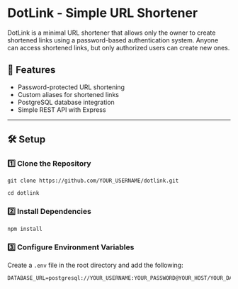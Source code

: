 # DotLink - Simple URL Shortener  

DotLink is a minimal URL shortener that allows only the owner to create shortened links using a password-based authentication system. Anyone can access shortened links, but only authorized users can create new ones.  

## 🚀 Features  
- Password-protected URL shortening  
- Custom aliases for shortened links  
- PostgreSQL database integration  
- Simple REST API with Express  

---

## 🛠️ Setup  

### 1️⃣ Clone the Repository  
```git clone https://github.com/YOUR_USERNAME/dotlink.git```

```cd dotlink```

### 2️⃣ Install Dependencies  
`npm install`  

### 3️⃣ Configure Environment Variables  

Create a `.env` file in the root directory and add the following:  
```PORT=3030
DATABASE_URL=postgresql://YOUR_USERNAME:YOUR_PASSWORD@YOUR_HOST/YOUR_DATABASE```
